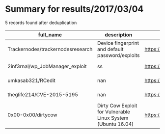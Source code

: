 
# Summary for results/2017/03/04
    
5 records found after deduplication

| full_name | description | html_url | matched_list | matched_count | pushed_at | size | stargazers_count | language | forks_count |
|-----------------------------------|--------------------------------------------------------------|------------------------------------------------------|----------------|-----------------|---------------------------|--------|--------------------|------------|---------------|
| Trackernodes/trackernodesresearch | Device fingerprint and default password/exploits | https://github.com/Trackernodes/trackernodesresearch | ['exploit'] | 1 | 2017-03-04 00:39:27+00:00 | 24 | 4 | | 7 |
| 2inf3rnal/wp_JobManager_exploit | ss | https://github.com/2inf3rnal/wp_JobManager_exploit | ['exploit'] | 1 | 2017-03-04 15:04:26+00:00 | 2 | 2 | Python | 4 |
| umkasab321/RCedit | nan | https://github.com/umkasab321/RCedit | ['rce'] | 1 | 2017-03-04 05:46:43+00:00 | 4 | 0 | Vim script | 0 |
| theglife214/CVE-2015-5195 | nan | https://github.com/theglife214/CVE-2015-5195 | ['cve-2'] | 1 | 2017-03-04 02:07:52+00:00 | 5 | 0 | nan | 0 |
| 0x00-0x00/dirtycow | Dirty Cow Exploit for Vulnerable Linux System (Ubuntu 16.04) | https://github.com/0x00-0x00/dirtycow | ['exploit'] | 1 | 2017-03-04 18:22:57+00:00 | 2 | 0 | C | 1 |
